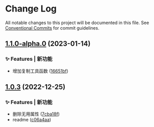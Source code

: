 # Change Log

All notable changes to this project will be documented in this file. See [Conventional Commits](https://conventionalcommits.org) for commit guidelines.

## [1.1.0-alpha.0](https://github.com/yanghumeng/hemi-component/compare/v1.0.3...v1.1.0-alpha.0) (2023-01-14)

### ✨ Features | 新功能

- 增加复制工具函数 ([16651bf](https://github.com/yanghumeng/hemi-component/commit/16651bfb2c212e668bee6385e2265e4f834a9dc1))

## [1.0.3](https://github.com/yanghumeng/hemi-component/compare/v1.0.3-alpha.4...v1.0.3) (2022-12-25)

### ✨ Features | 新功能

- 删除无用属性 ([7cba18f](https://github.com/yanghumeng/hemi-component/commit/7cba18fbc1e491390e18b26309faef06f87d2654))
- readme ([c06a4aa](https://github.com/yanghumeng/hemi-component/commit/c06a4aa01a67fe3e882dd8bb7fcd8a4827c57f89))
